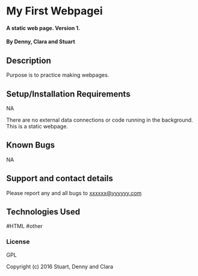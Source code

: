 # My First Webpagei

#### A static web page. Version 1.

#### By Denny, Clara and Stuart

## Description

Purpose is to practice making webpages.  

## Setup/Installation Requirements

NA

There are no external data connections or code running in the background.  This is a static webpage.

## Known Bugs

NA

## Support and contact details

Please report any and all bugs to xxxxxx@yyyyyy.com

## Technologies Used

#HTML
#other

### License

GPL

Copyright (c) 2016 Stuart, Denny and Clara
